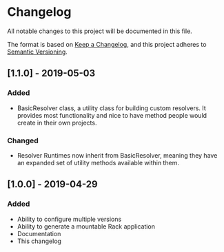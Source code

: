 # Changelog
All notable changes to this project will be documented in this file.

The format is based on [Keep a Changelog](https://keepachangelog.com/en/1.0.0/),
and this project adheres to [Semantic Versioning](https://semver.org/spec/v2.0.0.html).

## [1.1.0] - 2019-05-03
### Added
- BasicResolver class, a utility class for building custom resolvers. It
  provides most functionality and nice to have method people would create in
  their own projects.
### Changed
- Resolver Runtimes now inherit from BasicResolver, meaning they have an
  expanded set of utility methods available within them.

## [1.0.0] - 2019-04-29
### Added
- Ability to configure multiple versions
- Ability to generate a mountable Rack application
- Documentation
- This changelog
